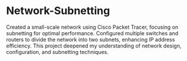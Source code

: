 # Network-Subnetting
Created a small-scale network using Cisco Packet Tracer, focusing on subnetting for optimal performance. Configured multiple switches and routers to divide the network into two subnets, enhancing IP address efficiency. This project deepened my understanding of network design, configuration, and subnetting techniques.
